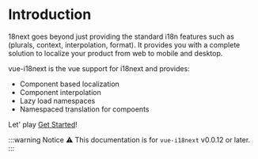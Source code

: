 # Introduction

18next goes beyond just providing the standard i18n features such as (plurals, context, interpolation, format). It provides you with a complete solution to localize your product from web to mobile and desktop.

vue-i18next is the vue support for i18next and provides:

* Component based localization
* Component interpolation
* Lazy load namespaces
* Namespaced translation for compoents


Let' play [Get Started](./guide/started.md)!

:::warning Notice
:warning: This documentation is for `vue-i18next` v0.0.12 or later.
:::
